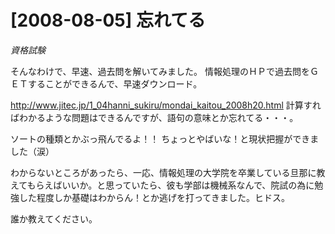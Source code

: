 # [2008-08-05] 忘れてる
_資格試験_

そんなわけで、早速、過去問を解いてみました。
情報処理のＨＰで過去問をＧＥＴすることができるんで、早速ダウンロード。

http://www.jitec.jp/1_04hanni_sukiru/mondai_kaitou_2008h20.html
計算すればわかるような問題はできるんですが、語句の意味とか忘れてる・・・。

ソートの種類とかぶっ飛んでるよ！！
ちょっとやばいな！と現状把握ができました（涙）

わからないところがあったら、一応、情報処理の大学院を卒業している旦那に教えてもらえばいいか。と思っていたら、彼も学部は機械系なんで、院試の為に勉強した程度しか基礎はわからん！とか逃げを打ってきました。ヒドス。

誰か教えてください。


